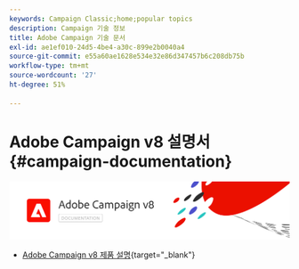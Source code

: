 ```yaml
---
keywords: Campaign Classic;home;popular topics
description: Campaign 기술 정보
title: Adobe Campaign 기술 문서
exl-id: ae1ef010-24d5-4be4-a30c-899e2b0040a4
source-git-commit: e55a60ae1628e534e32e86d347457b6c208db75b
workflow-type: tm+mt
source-wordcount: '27'
ht-degree: 51%

---
```


# Adobe Campaign v8 설명서 {#campaign-documentation}

![](assets/banner-documentationv8.png)

* [Adobe Campaign v8 제품 설명](https://helpx.adobe.com/kr/legal/product-descriptions/adobe-campaign-managed-cloud-services.html){target=&quot;_blank&quot;}
